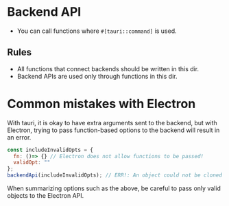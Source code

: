 # Backend API

- You can call functions where `#[tauri::command]` is used.

## Rules

- All functions that connect backends should be written in this dir.
- Backend APIs are used only through functions in this dir.

# Common mistakes with Electron

With tauri, it is okay to have extra arguments sent to the backend, but with Electron, trying to pass function-based options to the backend will result in an error.

```js
const includeInvalidOpts = {
  fn: ()=> {} // Electron does not allow functions to be passed!
  validOpt: ""
};
backendApi(includeInvalidOpts); // ERR!: An object could not be cloned
```

When summarizing options such as the above, be careful to pass only valid objects to the Electron API.
